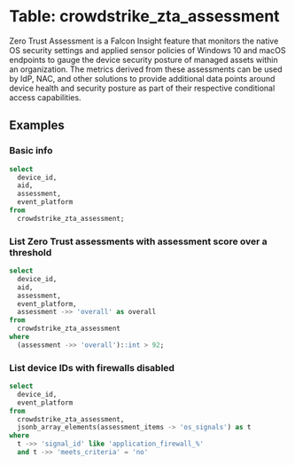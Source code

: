# Table: crowdstrike_zta_assessment

Zero Trust Assessment is a Falcon Insight feature that monitors the native OS security settings and applied sensor policies of Windows 10 and macOS endpoints to gauge the device security posture of managed assets within an organization. The metrics derived from these assessments can be used by IdP, NAC, and other solutions to provide additional data points around device health and security posture as part of their respective conditional access capabilities.

## Examples

### Basic info

```sql
select
  device_id,
  aid,
  assessment,
  event_platform
from
  crowdstrike_zta_assessment;
```

### List Zero Trust assessments with assessment score over a threshold

```sql
select
  device_id,
  aid,
  assessment,
  event_platform,
  assessment ->> 'overall' as overall
from
  crowdstrike_zta_assessment
where
  (assessment ->> 'overall')::int > 92;
```

### List device IDs with firewalls disabled

```sql
select
  device_id,
  event_platform
from
  crowdstrike_zta_assessment,
  jsonb_array_elements(assessment_items -> 'os_signals') as t
where
  t ->> 'signal_id' like 'application_firewall_%'
  and t ->> 'meets_criteria' = 'no'
```
